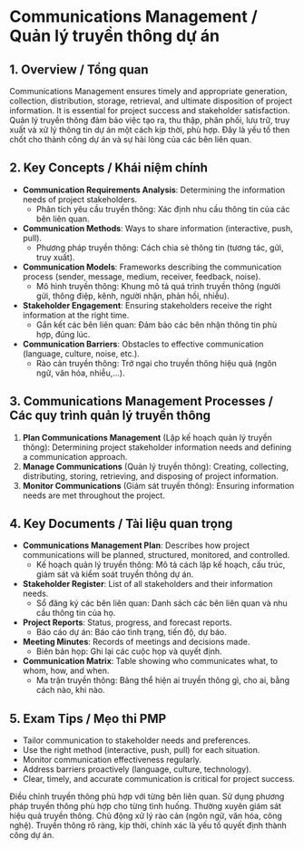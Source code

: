 # Communications Management / Quản lý truyền thông dự án

## 1. Overview / Tổng quan
Communications Management ensures timely and appropriate generation, collection, distribution, storage, retrieval, and ultimate disposition of project information. It is essential for project success and stakeholder satisfaction.
Quản lý truyền thông đảm bảo việc tạo ra, thu thập, phân phối, lưu trữ, truy xuất và xử lý thông tin dự án một cách kịp thời, phù hợp. Đây là yếu tố then chốt cho thành công dự án và sự hài lòng của các bên liên quan.

## 2. Key Concepts / Khái niệm chính
- **Communication Requirements Analysis**: Determining the information needs of project stakeholders.
  - Phân tích yêu cầu truyền thông: Xác định nhu cầu thông tin của các bên liên quan.
- **Communication Methods**: Ways to share information (interactive, push, pull).
  - Phương pháp truyền thông: Cách chia sẻ thông tin (tương tác, gửi, truy xuất).
- **Communication Models**: Frameworks describing the communication process (sender, message, medium, receiver, feedback, noise).
  - Mô hình truyền thông: Khung mô tả quá trình truyền thông (người gửi, thông điệp, kênh, người nhận, phản hồi, nhiễu).
- **Stakeholder Engagement**: Ensuring stakeholders receive the right information at the right time.
  - Gắn kết các bên liên quan: Đảm bảo các bên nhận thông tin phù hợp, đúng lúc.
- **Communication Barriers**: Obstacles to effective communication (language, culture, noise, etc.).
  - Rào cản truyền thông: Trở ngại cho truyền thông hiệu quả (ngôn ngữ, văn hóa, nhiễu,...).

## 3. Communications Management Processes / Các quy trình quản lý truyền thông
1. **Plan Communications Management** (Lập kế hoạch quản lý truyền thông): Determining project stakeholder information needs and defining a communication approach.
2. **Manage Communications** (Quản lý truyền thông): Creating, collecting, distributing, storing, retrieving, and disposing of project information.
3. **Monitor Communications** (Giám sát truyền thông): Ensuring information needs are met throughout the project.

## 4. Key Documents / Tài liệu quan trọng
- **Communications Management Plan**: Describes how project communications will be planned, structured, monitored, and controlled.
  - Kế hoạch quản lý truyền thông: Mô tả cách lập kế hoạch, cấu trúc, giám sát và kiểm soát truyền thông dự án.
- **Stakeholder Register**: List of all stakeholders and their information needs.
  - Sổ đăng ký các bên liên quan: Danh sách các bên liên quan và nhu cầu thông tin của họ.
- **Project Reports**: Status, progress, and forecast reports.
  - Báo cáo dự án: Báo cáo tình trạng, tiến độ, dự báo.
- **Meeting Minutes**: Records of meetings and decisions made.
  - Biên bản họp: Ghi lại các cuộc họp và quyết định.
- **Communication Matrix**: Table showing who communicates what, to whom, how, and when.
  - Ma trận truyền thông: Bảng thể hiện ai truyền thông gì, cho ai, bằng cách nào, khi nào.

## 5. Exam Tips / Mẹo thi PMP
- Tailor communication to stakeholder needs and preferences.
- Use the right method (interactive, push, pull) for each situation.
- Monitor communication effectiveness regularly.
- Address barriers proactively (language, culture, technology).
- Clear, timely, and accurate communication is critical for project success.

Điều chỉnh truyền thông phù hợp với từng bên liên quan. Sử dụng phương pháp truyền thông phù hợp cho từng tình huống. Thường xuyên giám sát hiệu quả truyền thông. Chủ động xử lý rào cản (ngôn ngữ, văn hóa, công nghệ). Truyền thông rõ ràng, kịp thời, chính xác là yếu tố quyết định thành công dự án. 